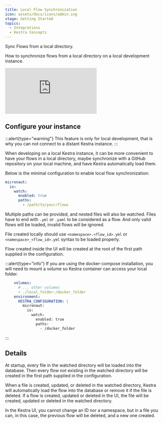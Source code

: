```yaml
---
title: Local Flow Synchronization
icon: assets/docs/icons/admin.svg
stage: Getting Started
topics:
  - Integrations
  - Kestra Concepts
---
```


Sync Flows from a local directory.

How to synchronize flows from a local directory on a local development instance.

<div class="video-container">
  <iframe  src="https://www.youtube.com/embed/C_aLyXBysN8?si=mIWitG5TMJFRyknB" title="YouTube video player" frameborder="0" allow="accelerometer; autoplay; clipboard-write; encrypted-media; gyroscope; picture-in-picture; web-share" referrerpolicy="strict-origin-when-cross-origin" allowfullscreen></iframe>
</div>

## Configure your instance

:::alert{type="warning"}
This feature is only for local development, that is why you can not connect to a distant Kestra instance.
:::

When developing on a local Kestra instance, it can be more convenient to have your flows in a local directory, maybe synchronize with a GitHub repository on your local machine, and have Kestra automatically load them.

Below is the minimal configuration to enable local flow synchronization:

```yaml
micronaut:
  io:
    watch:
      enabled: true
      paths:
        - /path/to/your/flows
```

Multiple paths can be provided, and nested files will also be watched.
Files have to end with `.yml` or `.yaml` to be considered as a flow. And only valid flows will be loaded, invalid flows will be ignored.

File created locally should use `<namespace>.<flow_id>.yml` or `<namespace>_<flow_id>.yml` syntax to be loaded properly.

Flow created inside the UI will be created at the root of the first path supplied in the configuration.


:::alert{type="info"}
If you are using the docker-compose installation, you will need to mount a volume so Kestra container can access your local folder.

```yaml
    volumes:
      # ... other volumes
      - ./local_folder:/docker_folder
    environment:
      KESTRA_CONFIGURATION: |
        micronaut:
          io:
            watch:
              enabled: true
              paths:
                - /docker_folder
```
:::

## Details

At startup, every file in the watched directory will be loaded into the database. Then every flow not existing in the watched directory will be created in the first path supplied in the configuration.

When a file is created, updated, or deleted in the watched directory, Kestra will automatically load the flow into the database or remove it if the file is deleted.
If a flow is created, updated or deleted in the UI, the file will be created, updated or deleted in the watched directory.

In the Kestra UI, you cannot change an ID nor a namespace, but in a file you can, in this case, the previous flow will be deleted, and a new one created.
